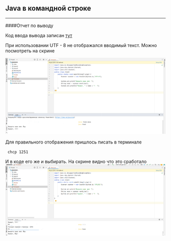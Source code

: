 ## Java в командной строке
---
####Отчет по выводу

Код ввода вывода записан  [тут ](Vvod.java)

При использовании UTF - 8 не отображался вводимый текст. Можно посмотреть на скрине 

![utf-8](u8.png)

Для правильного отображения пришлось писать в терминале
```
 chcp 1251 
  ```
И в коде его же и выбирать. На скрине видно что это сработало
![](1251.png)
